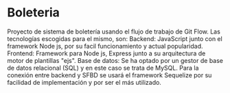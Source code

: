 # Boleteria
Proyecto de sistema de boletería usando el flujo de trabajo de Git Flow.
Las tecnologías escogidas para el mismo, son:
Backend: JavaScript junto con el framework Node js, por su facil funcionamiento y actual popularidad.
Frontend: Framework para Node js, Express junto a su arquitectura de motor de plantillas "ejs".
Base de datos: Se ha optado por un gestor de base de datos relacional (SQL) y en este caso se trata de MySQL. Para la conexión entre backend y SFBD se usará el framework Sequelize por su facilidad de implementación y por ser el más utilizado.
